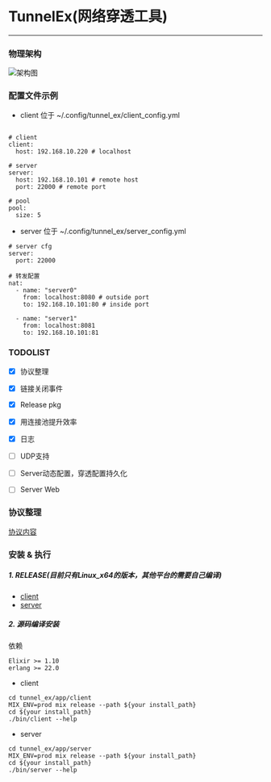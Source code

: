 # TunnelEx(网络穿透工具)

--------------

### 物理架构

![架构图](https://gitlab.jiliguala.com/alex_wan/tunnel_ex/raw/master/media/structure.png)


### 配置文件示例

- client 位于 ~/.config/tunnel_ex/client_config.yml

```

# client
client:
  host: 192.168.10.220 # localhost

# server
server:
  host: 192.168.10.101 # remote host
  port: 22000 # remote port

# pool
pool:
  size: 5

```

- server 位于 ~/.config/tunnel_ex/server_config.yml

```
# server cfg
server:
  port: 22000

# 转发配置
nat:
  - name: "server0"
    from: localhost:8080 # outside port
    to: 192.168.10.101:80 # inside port

  - name: "server1"
    from: localhost:8081
    to: 192.168.10.101:81

```

### TODOLIST

- [x] 协议整理
- [x] 链接关闭事件
- [x] Release pkg
- [x] 用连接池提升效率
- [x] 日志
- [ ] UDP支持
- [ ] Server动态配置，穿透配置持久化
- [ ] Server Web


### 协议整理

  [协议内容](https://gitlab.jiliguala.com/alex_wan/tunnel_ex/blob/master/apps/common/lib/protocal.ex)


### 安装 & 执行

##### 1. RELEASE(目前只有Linux_x64的版本，其他平台的需要自己编译)

- [client](http://10.50.126.0:8000/tunnel_client_v1.1.zip)
- [server](http://10.50.126.0:8000/tunnel_server_v1.1.zip)

##### 2. 源码编译安装
依赖
```
Elixir >= 1.10
erlang >= 22.0
```

- client
```
cd tunnel_ex/app/client
MIX_ENV=prod mix release --path ${your install_path}
cd ${your install_path}
./bin/client --help
```

- server
```
cd tunnel_ex/app/server
MIX_ENV=prod mix release --path ${your install_path}
cd ${your install_path}
./bin/server --help
```